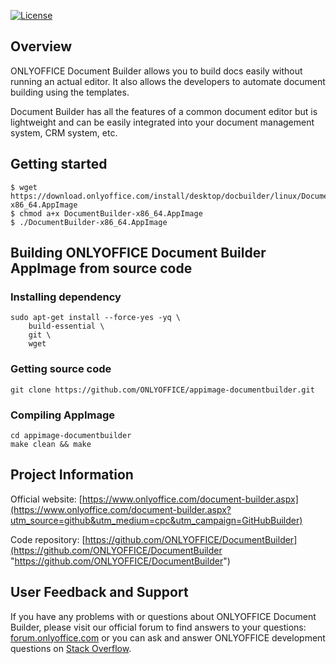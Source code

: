 [![License](https://img.shields.io/badge/License-GNU%20AGPL%20V3-green.svg?style=flat)](https://www.gnu.org/licenses/agpl-3.0.en.html)

## Overview

ONLYOFFICE Document Builder allows you to build docs easily without running an actual editor. It also allows the developers to automate document building using the templates.

Document Builder has all the features of a common document editor but is lightweight and can be easily integrated into your document management system, CRM system, etc.

## Getting started

    $ wget https://download.onlyoffice.com/install/desktop/docbuilder/linux/DocumentBuilder-x86_64.AppImage
    $ chmod a+x DocumentBuilder-x86_64.AppImage
    $ ./DocumentBuilder-x86_64.AppImage

## Building ONLYOFFICE Document Builder AppImage from source code
### Installing dependency
```
sudo apt-get install --force-yes -yq \
    build-essential \
    git \
    wget
```
### Getting source code
```
git clone https://github.com/ONLYOFFICE/appimage-documentbuilder.git
```
### Compiling AppImage 
```
cd appimage-documentbuilder
make clean && make
```
## Project Information

Official website: [https://www.onlyoffice.com/document-builder.aspx](https://www.onlyoffice.com/document-builder.aspx?utm_source=github&utm_medium=cpc&utm_campaign=GitHubBuilder)

Code repository: [https://github.com/ONLYOFFICE/DocumentBuilder](https://github.com/ONLYOFFICE/DocumentBuilder "https://github.com/ONLYOFFICE/DocumentBuilder")

## User Feedback and Support

If you have any problems with or questions about ONLYOFFICE Document Builder, please visit our official forum to find answers to your questions: [forum.onlyoffice.com][1] or you can ask and answer ONLYOFFICE development questions on [Stack Overflow][3].

  [1]: https://forum.onlyoffice.com
  [2]: https://github.com/ONLYOFFICE/DocumentBuilder
  [3]: http://stackoverflow.com/questions/tagged/onlyoffice
